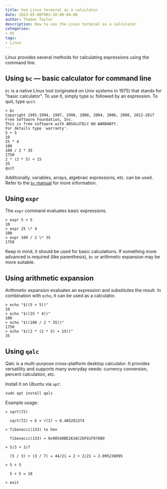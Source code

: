```yaml
---
title: Use Linux terminal as a calculator
date: 2023-05-08T001:20:00-04:00
author: Thomas Taylor
description: How to use the Linux terminal as a calculator
categories:
- OS
tags:
- Linux
---
```


Linux provides several methods for calculating expressions using the command line.

## Using `bc`  — basic calculator for command line

`bc` is a native Linux tool (originated on Unix systems in 1975) that stands for "basic calculator". To use it, simply type `bc` followed by an expression. To quit, type `quit`.

```shell
> bc
Copyright 1991-1994, 1997, 1998, 2000, 2004, 2006, 2008, 2012-2017 Free Software Foundation, Inc.
This is free software with ABSOLUTELY NO WARRANTY.
For details type `warranty'. 
5 + 5
10
25 * 4
100
100 / 2 * 35
1750
2 * (2 * 5) + 15
35
quit
```

Additionally, variables, arrays, algebraic expressions, etc. can be used. Refer to the [`bc` manual](https://www.gnu.org/software/bc/manual/html_mono/bc.html) for more information.

## Using `expr` 

The `expr` command evaluates basic expressions.

```shell
> expr 5 + 5
10
> expr 25 \* 4
100
> expr 100 / 2 \* 35
1750
```

Keep in mind, it should be used for basic calculations. If something more advanced is required (like parenthesis), `bc` or arithmetic expansion may be more suitable. 

## Using arithmetic expansion

Arithmetic expansion evaluates an expression and substitutes the result. In combination with `echo`, it can be used as a calculator. 

```shell
> echo "$((5 + 5))"
10
> echo "$((25 * 4))"
100
> echo "$((100 / 2 * 35))"
1750
> echo "$((2 * (2 * 5) + 15))"
35
```

## Using `qalc`

Qalc is a multi-purpose cross-platform desktop calculator. It provides versatility and supports many everyday needs: currency conversion, percent calculation, etc. 

Install it on Ubuntu via `apt`:

```shell
sudo apt install qalc
```

Example usage:

```shell
> sqrt(72)

  sqrt(72) = 6 × √(2) ≈ 8.485281374

> fibonacci(133) to hex

  fibonacci(133) ≈ 0x90540BE2616C26F81F876B9

> 5/3 + 3/7

  (5 / 3) + (3 / 7) = 44/21 = 2 + 2/21 ≈ 2.095238095

> 5 + 5

  5 + 5 = 10

> exit
```
